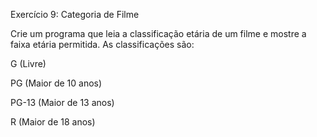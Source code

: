 Exercício 9: Categoria de Filme 

Crie um programa que leia a classificação etária de um filme e mostre a faixa etária permitida. As classificações são: 

  

G (Livre) 

PG (Maior de 10 anos) 

PG-13 (Maior de 13 anos) 

R (Maior de 18 anos) 
